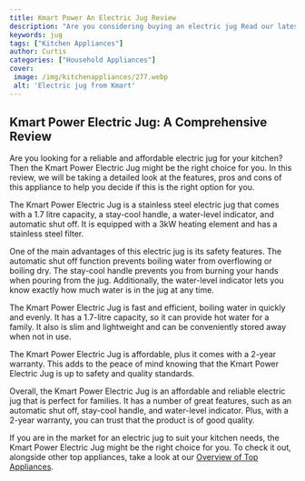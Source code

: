 ```yaml
---
title: Kmart Power An Electric Jug Review
description: "Are you considering buying an electric jug Read our latest blog to learn about how Kmarts power electric jug performed featuring a thorough review and analysis Discover the features pros cons and more"
keywords: jug
tags: ["Kitchen Appliances"]
author: Curtis
categories: ["Household Appliances"]
cover: 
 image: /img/kitchenappliances/277.webp
 alt: 'Electric jug from Kmart'
---
```

## Kmart Power Electric Jug: A Comprehensive Review

Are you looking for a reliable and affordable electric jug for your kitchen? Then the Kmart Power Electric Jug might be the right choice for you. In this review, we will be taking a detailed look at the features, pros and cons of this appliance to help you decide if this is the right option for you.

The Kmart Power Electric Jug is a stainless steel electric jug that comes with a 1.7 litre capacity, a stay-cool handle, a water-level indicator, and automatic shut off. It is equipped with a 3kW heating element and has a stainless steel filter. 

One of the main advantages of this electric jug is its safety features. The automatic shut off function prevents boiling water from overflowing or boiling dry. The stay-cool handle prevents you from burning your hands when pouring from the jug. Additionally, the water-level indicator lets you know exactly how much water is in the jug at any time. 

The Kmart Power Electric Jug is fast and efficient, boiling water in quickly and evenly. It has a 1.7-litre capacity, so it can provide hot water for a family. It also is slim and lightweight and can be conveniently stored away when not in use.

The Kmart Power Electric Jug is affordable, plus it comes with a 2-year warranty. This adds to the peace of mind knowing that the Kmart Power Electric Jug is up to safety and quality standards. 

Overall, the Kmart Power Electric Jug is an affordable and reliable electric jug that is perfect for families. It has a number of great features, such as an automatic shut off, stay-cool handle, and water-level indicator. Plus, with a 2-year warranty, you can trust that the product is of good quality. 

If you are in the market for an electric jug to suit your kitchen needs, the Kmart Power Electric Jug might be the right choice for you. To check it out, alongside other top appliances, take a look at our [Overview of Top Appliances](./pages/appliance-overview).
